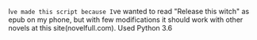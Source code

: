 I`ve made this script because I`ve wanted to read "Release this witch" as epub on my phone, but with few modifications it should work with other novels at this site(novelfull.com).
Used Python 3.6
